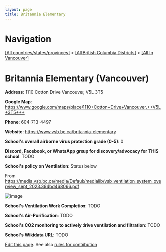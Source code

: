 ```yaml
---
layout: page
title: Britannia Elementary
---
```

# Navigation

[[All countries/states/provinces]](../../..) > [[All British Columbia Districts]](../..) > [[All In Vancouver]](..)

# Britannia Elementary (Vancouver)

**Address**: 1110 Cotton Drive Vancouver,  V5L 3T5

**Google Map**: <https://www.google.com/maps/place/1110+Cotton+Drive+Vancouver,++V5L+3T5+++>

**Phone**: 604-713-4497

**Website**: <https://www.vsb.bc.ca/britannia-elementary>

**School's overall airborne virus protection grade (0-5)**: 0

**Discord, Facebook, or WhatsApp group for discovery/advocacy for THIS school**: TODO

**School's policy on Ventilation**: Status below

From <https://media.vsb.bc.ca/media/Default/medialib/vsb_ventilation_system_overview_sept_2023.394bd468066.pdf>

![image](https://github.com/ventilate-schools/BC/assets/125606732/cb0b2541-361e-450b-964a-ccf3f8801915)

**School's Ventilation Work Completion**: TODO

**School's Air-Purification**: TODO

**School's CO2 monitoring to actively drive ventilation and filtration**: TODO

**School's Wikidata URL**: TODO


[Edit this page](https://github.com/ventilate-schools/BC/edit/main/./Vancouver/Britannia_Elementary.md). See also [rules for contribution](../../../contribution-rules/)
